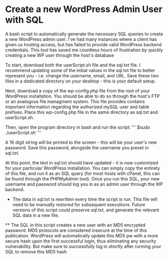 # Create a new WordPress Admin User with SQL 

A bash script to automatically generate the necessary SQL queries to create a new WordPress admin user. I've had many instances where a client has given us hosting access, but has failed to provide valid WordPress backend credentials. This tool has saved me countless hours of frustration by quickly creating a new WP user through the host's database

To start, download both the userScript.sh file and the sql.txt file. I recommend updating some of the initial values in the sql.txt file to better represent you - i.e. change the username, email, and URL. Save these two files in a dedicated directory on your desktop - this is your default setup.

Next, download a copy of the wp-config.php file from the root of your WordPress installation. You should be able to do so through the host's FTP or an analogous file managment system. This file provides contains important information regarding the authorized mySQL user and table prefixes. Place this wp-config.php file in the same directory as sql.txt and userScript.sh.

Then, open the program directory in bash and run the script:
'''  $sudo ./userScript.sh '''
  
A 16 digit string will be printed to the screen - this will be your user's new password. Save this password, alongside the username you preset in sql.txt.

At this point, the text in sql.txt should have updated - it is now customized for your particular WordPress installation. You can simply copy the entirety of this file, and run it as an SQL query (for most hosts with cPanel, this can be found through the PHPMyAdmin tool). Once you run this SQL, your new username and password should log you in as an admin user through the WP backend. 

* The data in sql.txt is rewritten every time the script is run. This file will need to be manually restored for subsequent executions. Future versions of this script could preserve sql.txt, and generate the relevant SQL data in a new file. 

** The SQL in this script creates a new user with an MD5 encrypted password. MD5 protocols are considered insecure at the time of this publication. WordPress will automatically update this MD5 pw with a more secure hash upon the first successful login, thus eliminating any security vulnerability. But make sure to successfully log in shortly after running your SQL to remove this MD5 hash
